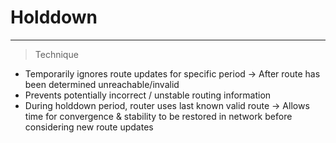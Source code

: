 # Holddown
___
> Technique
- Temporarily ignores route updates for specific period
	→ After route has been determined unreachable/invalid
- Prevents potentially incorrect / unstable routing information
- During holddown period, router uses last known valid route
	→ Allows time for convergence & stability to be restored in network before considering new route updates 